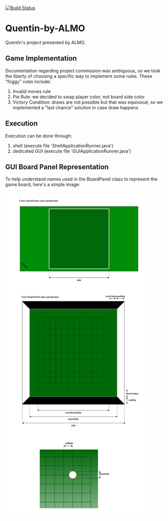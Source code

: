 [![Build Status](https://www.travis-ci.com/xandreax/QUENTIN_ALMO.svg?token=9cFxJHTyWeE2dnpbUd2j&branch=master)](https://www.travis-ci.com/github/xandreax/QUENTIN_ALMO)
# Quentin-by-ALMO
Quentin's project presented by ALMO.

## Game Implementation
Documentation regarding project commission was ambiguous, so we took the liberty of choosing a specific way to implement
some rules.
These "foggy" rules include:
1) Invalid moves rule
2) Pie Rule: we decided to swap player color, not board side color
3) Victory Condition: draws are not possible but that was equivocal, so we implemented a "last chance" solution
in case draw happens

## Execution
Execution can be done through:

1) shell (execute file 'ShellApplicationRunner.java')
2) dedicated GUI (execute file 'GUIApplicationRunner.java')

## GUI Board Panel Representation
To help understand names used in the BoardPanel class to represent the game board, here's a simple image:

![alt text](gui_schema.jpg)
